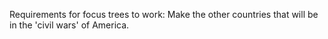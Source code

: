 Requirements for focus trees to work:
	Make the other countries that will be in the 'civil wars' of America.
